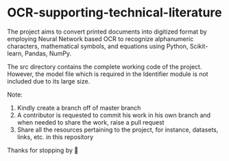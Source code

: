 # OCR-supporting-technical-literature
The project aims to convert printed documents into digitized format by employing Neural Network based OCR to recognize alphanumeric characters, mathematical symbols, and equations using Python, Scikit-learn, Pandas, NumPy.

The src directory contains the complete working code of the project. However, the model file which is required in the Identifier module is not included due to its large size.

Note:<br>
1) Kindly create a branch off of master branch<br>
2) A contributor is requested to commit his work in his own branch and when needed to share the work, raise a pull request<br>
3) Share all the resources pertaining to the project, for instance, datasets, links, etc. in this repository<br>

Thanks for stopping by :slightly_smiling_face:
